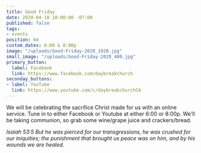 ```yaml
---
title: Good Friday
date: 2020-04-10 18:00:00 -07:00
published: false
tags:
- events
position: 64
custom_dates: 6:00 & 8:00p
image: "/uploads/Good-Friday-2020_1920.jpg"
small_image: "/uploads/Good-Friday-2020_480.jpg"
primary_button:
  label: Facebook
  link: https://www.facebook.com/daybreakchurch
seconday_buttons:
- label: YouTube
  link: https://www.youtube.com/c/daybreakchurchCA
---
```


We will be celebrating the sacrifice Christ made for us with an online service. Tune in to either Facebook or Youtube at either 6:00 or 8:00p. We'll be taking communion, so grab some wine/grape juice and crackers/bread. 

*Isaiah 53:5 But he was pierced for our transgressions, he was crushed for our iniquities; the punishment that brought us peace was on him, and by his wounds we are healed.*  